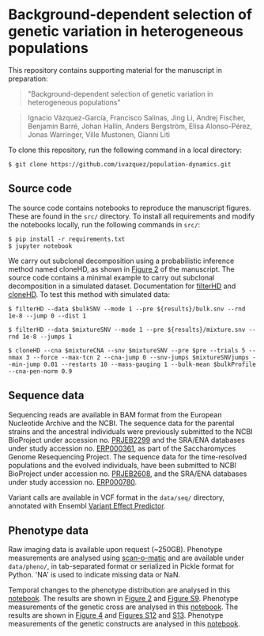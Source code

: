 # Background-dependent selection of genetic variation in heterogeneous populations

This repository contains supporting material for the manuscript in preparation:

> "Background-dependent selection of genetic variation in heterogeneous populations"

> Ignacio Vázquez-García, Francisco Salinas, Jing Li, Andrej Fischer, Benjamin Barré, Johan Hallin, Anders Bergström, Elisa Alonso-Pérez, Jonas Warringer, Ville Mustonen, Gianni Liti

To clone this repository, run the following command in a local directory:

    $ git clone https://github.com/ivazquez/population-dynamics.git

## Source code

The source code contains notebooks to reproduce the manuscript figures. These are found in the `src/` directory. To install all requirements and modify the notebooks locally, run the following commands in `src/`:

    $ pip install -r requirements.txt
	$ jupyter notebook

We carry out subclonal decomposition using a probabilistic inference method named cloneHD, as shown in [Figure 2](https://github.com/ivazquez/population-dynamics/blob/master/src/figure2.ipynb) of the manuscript. The source code contains a minimal example to carry out subclonal decomposition in a simulated dataset. Documentation for [filterHD](https://github.com/andrej-fischer/cloneHD/blob/master/docs/README-filterHD.md) and [cloneHD](https://github.com/andrej-fischer/cloneHD/blob/master/docs/README-cloneHD.md). To test this method with simulated data:

    $ filterHD --data $bulkSNV --mode 1 --pre ${results}/bulk.snv --rnd 1e-8 --jump 0 --dist 1

    $ filterHD --data $mixtureSNV --mode 1 --pre ${results}/mixture.snv --rnd 1e-8 --jumps 1

    $ cloneHD --cna $mixtureCNA --snv $mixtureSNV --pre $pre --trials 5 --nmax 3 --force --max-tcn 2 --cna-jump 0 --snv-jumps $mixtureSNVjumps --min-jump 0.01 --restarts 10 --mass-gauging 1 --bulk-mean $bulkProfile --cna-pen-norm 0.9

## Sequence data
Sequencing reads are available in BAM format from the European Nucleotide Archive and the NCBI. The sequence data for the parental strains and the ancestral individuals were previously submitted to the NCBI BioProject under accession no. [PRJEB2299](http://www.ncbi.nlm.nih.gov/bioproject/?term=PRJEB2299) and the SRA/ENA databases under study accession no. [ERP000361](http://www.ebi.ac.uk/ena/data/view/ERP000361), as part of the Saccharomyces Genome Resequencing Project. The sequence data for the time-resolved populations and the evolved individuals, have been submitted to NCBI BioProject under accession no. [PRJEB2608](http://www.ncbi.nlm.nih.gov/bioproject/?term=PRJEB2608), and the SRA/ENA databases under study accession no. [ERP000780](http://www.ebi.ac.uk/ena/data/view/ERP000780).

Variant calls are available in VCF format in the `data/seq/` directory, annotated with Ensembl [Variant Effect Predictor](http://www.ensembl.org/info/docs/tools/vep/index.html). 

## Phenotype data
Raw imaging data is available upon request (~250GB). Phenotype measurements are analysed using [scan-o-matic](https://github.com/local-minimum/scanomatic) and are available under `data/pheno/`, in tab-separated format or serialized in Pickle format for Python. 'NA' is used to indicate missing data or NaN.

Temporal changes to the phenotype distribution are analysed in this [notebook](https://github.com/ivazquez/population-dynamics/blob/master/src/figure2.ipynb). The results are shown in [Figure 2](https://github.com/ivazquez/population-dynamics/tree/master/manuscript/main/figures/figure2/figure2_submission.png) and [Figure S9](https://github.com/ivazquez/population-dynamics/tree/master/manuscript/supp/figures/figureSX_pheno_evolution/figureSX_pheno_evolution_submission.png). Phenotype measurements of the genetic cross are analysed in this [notebook](https://github.com/ivazquez/population-dynamics/blob/master/src/figure4.ipynb). The results are shown in [Figure 4](https://github.com/ivazquez/population-dynamics/tree/master/manuscript/main/figures/figure4/figure4_submission.png) and [Figures S12](https://github.com/ivazquez/population-dynamics/tree/master/manuscript/supp/figures/figureSX_pheno_cross/figureSX_pheno_cross_extended_submission.png) and [S13](https://github.com/ivazquez/population-dynamics/tree/master/manuscript/supp/figures/figureSX_pheno_cross/figureSX_pheno_cross_reduced_submission.png). Phenotype measurements of the genetic constructs are analysed in this [notebook](https://github.com/ivazquez/population-dynamics/blob/master/src/supp_figure_pheno_constructs.ipynb).